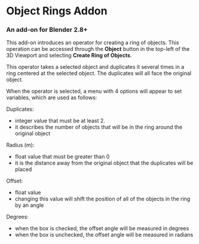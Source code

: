 # Object Rings Addon
### An add-on for Blender 2.8+

This add-on introduces an operator for creating a ring of objects. This operation can be accessed through the **Object** button in the top-left of the 3D Viewport and selecting **Create Ring of Objects**.

This operator takes a selected object and duplicates it several times in a ring centered at the selected object. The duplicates will all face the original object.

When the operator is selected, a menu with 4 options will appear to set variables, which are used as follows:

Duplicates:
- integer value that must be at least 2.
- it describes the number of objects that will be in the ring around the original object

Radius (m):
- float value that must be greater than 0
- it is the distance away from the original object that the duplicates will be placed

Offset: 
- float value
- changing this value will shift the position of all of the objects in the ring by an angle

Degrees:
- when the box is checked, the offset angle will be measured in degrees
- when the box is unchecked, the offset angle will be measured in radians